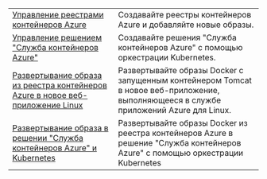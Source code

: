 |  |  |
|---------|---------|
| [Управление реестрами контейнеров Azure][1] | Создавайте реестры контейнеров Azure и добавляйте новые образы. | 
| [Управление решением "Служба контейнеров Azure"][2] | Создавайте решения "Служба контейнеров Azure" с помощью оркестрации Kubernetes. | 
| [Развертывание образа из реестра контейнеров Azure в новое веб-приложение Linux][3] | Развертывайте образы Docker с запущенным контейнером Tomcat в новое веб-приложение, выполняющееся в службе приложений Azure для Linux. | 
| [Развертывание образа в решении "Служба контейнеров Azure" и Kubernetes][4] | Развертывайте образы Docker из реестра контейнеров Azure в решение "Служба контейнеров Azure" с помощью оркестрации Kubernetes |

[1]: https://azure.microsoft.com/resources/samples/acr-java-manage-azure-container-registry/
[2]: https://azure.microsoft.com/resources/samples/acs-java-manage-azure-container-service/
[3]: https://azure.microsoft.com/resources/samples/app-service-java-deploy-image-from-acr-to-linux/
[4]: https://azure.microsoft.com/resources/samples/aad-java-browse-graph-and-manage-roles/
